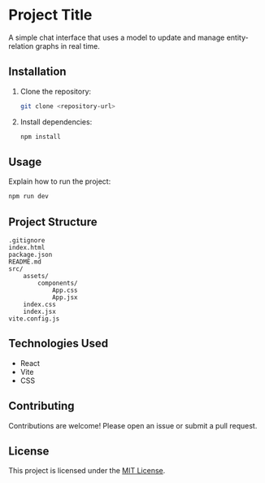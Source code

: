 # Project Title

A simple chat interface that uses a model to update and manage entity-relation graphs in real time.

## Installation

1. Clone the repository:
    ```bash
    git clone <repository-url>
    ```
2. Install dependencies:
    ```bash
    npm install
    ```

## Usage

Explain how to run the project:
```bash
npm run dev
```

## Project Structure

```
.gitignore
index.html
package.json
README.md
src/
    assets/
        components/
            App.css
            App.jsx
    index.css
    index.jsx
vite.config.js
```

## Technologies Used
- React
- Vite
- CSS

## Contributing

Contributions are welcome! Please open an issue or submit a pull request.

## License

This project is licensed under the [MIT License](LICENSE).
